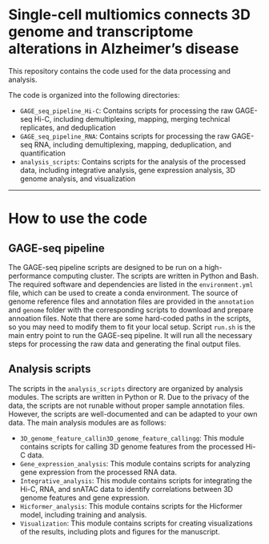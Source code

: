 

# Single-cell multiomics connects 3D genome and transcriptome alterations in Alzheimer’s disease

This repository contains the code used for the data processing and analysis.

The code is organized into the following directories:
- `GAGE_seq_pipeline_Hi-C`: Contains scripts for processing the raw GAGE-seq Hi-C, including demultiplexing, mapping, merging technical replicates, and deduplication
- `GAGE_seq_pipeline_RNA`: Contains scripts for processing the raw GAGE-seq RNA, including demultiplexing, mapping, deduplication, and quantification
- `analysis_scripts`: Contains scripts for the analysis of the processed data, including integrative analysis, gene expression analysis, 3D genome analysis, and visualization

--------------------------

# How to use the code

## GAGE-seq pipeline
The GAGE-seq pipeline scripts are designed to be run on a high-performance computing cluster. The scripts are written in Python and Bash. The required software and dependencies are listed in the `environment.yml` file, which can be used to create a conda environment.
The source of genome reference files and annotation files are provided in the `annotation` and `genome` folder with the corresponding scripts to download and prepare annoation files.
Note that there are some hard-coded paths in the scripts, so you may need to modify them to fit your local setup.
Script `run.sh` is the main entry point to run the GAGE-seq pipeline. It will run all the necessary steps for processing the raw data and generating the final output files.

## Analysis scripts
The scripts in the `analysis_scripts` directory are organized by analysis modules. The scripts are written in Python or R. Due to the privacy of the data, the scripts are not runable without proper sample annotation files. However, the scripts are well-documented and can be adapted to your own data. The main analysis modules are as follows:
- `3D_genome_feature_callin3D_genome_feature_callingg`: This module contains scripts for calling 3D genome features from the processed Hi-C data.
- `Gene_expression_analysis`: This module contains scripts for analyzing gene expression from the processed RNA data.
- `Integrative_analysis`: This module contains scripts for integrating the Hi-C, RNA, and snATAC data to identify correlations between 3D genome features and gene expression.
- `Hicformer_analysis`: This module contains scripts for the Hicformer model, including training and analysis.
- `Visualization`: This module contains scripts for creating visualizations of the results, including plots and figures for the manuscript.

